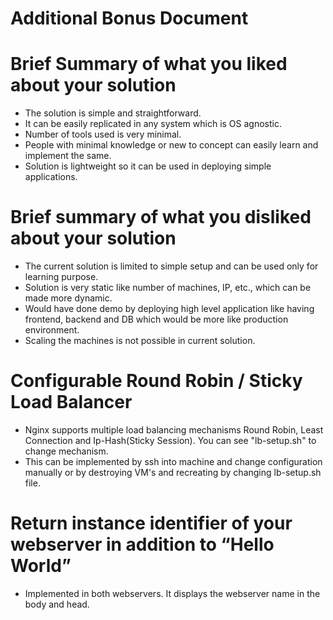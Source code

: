 Additional Bonus Document
=========================

# Brief Summary of what you liked about your solution

* The solution is simple and straightforward.
* It can be easily replicated in any system which is OS agnostic.
* Number of tools used is very minimal.
* People with minimal knowledge or new to concept can easily learn and implement the same.
* Solution is lightweight so it can be used in deploying simple applications.

# Brief summary of what you disliked about your solution

* The current solution is limited to simple setup and can be used only for learning purpose.
* Solution is very static like number of machines, IP, etc., which can be made more dynamic.
* Would have done demo by deploying high level application like having frontend, backend and DB which would be more like production environment.
* Scaling the machines is not possible in current solution.

# Configurable Round Robin / Sticky Load Balancer

* Nginx supports multiple load balancing mechanisms Round Robin, Least Connection and Ip-Hash(Sticky Session). You can see "lb-setup.sh" to change mechanism. 
* This can be implemented by ssh into machine and change configuration manually or by destroying VM's and recreating by changing lb-setup.sh file.

# Return instance identifier of your webserver in addition to “Hello World”

* Implemented in both webservers. It displays the webserver name in the body and head.